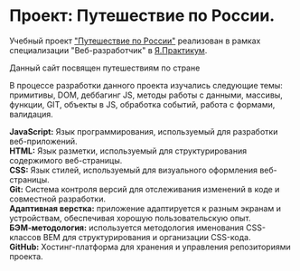 # Проект: Путешествие по России.
Учебный проект ["Путешествие по России"](https://ibragim-ast.github.io/russian-travel/) реализован в рамках специализации "Веб-разработчик" в [Я.Практикум](https://practicum.yandex.ru/).

Данный сайт посвящен путешествиям по стране

В процессе разработки данного проекта изучались следующие темы: примитивы, DOM, деббагинг JS, методы работы с данными, массивы, функции, GIT, объекты в JS, обработка событий, работа с формами, валидация.

**JavaScript:** Язык программирования, используемый для разработки веб-приложений.  
**HTML:** Язык разметки, используемый для структурирования содержимого веб-страницы.  
**CSS:** Язык стилей, используемый для визуального оформления веб-страницы.  
**Git:** Система контроля версий для отслеживания изменений в коде и совместной разработки.  
**Адаптивная верстка:** приложение адаптируется к разным экранам и устройствам, обеспечивая хорошую пользовательскую опыт.  
**БЭМ-методология:** используется методология именования CSS-классов BEM для структурирования и организации CSS-кода.  
**GitHub:** Хостинг-платформа для хранения и управления репозиториями проекта.





